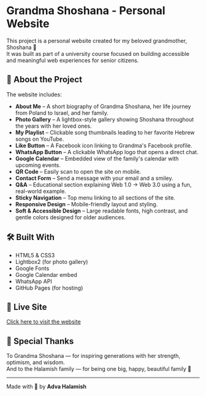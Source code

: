 # Grandma Shoshana - Personal Website

This project is a personal website created for my beloved grandmother, Shoshana 💖  
It was built as part of a university course focused on building accessible and meaningful web experiences for senior citizens.

## 🌟 About the Project

The website includes:

- **About Me** – A short biography of Grandma Shoshana, her life journey from Poland to Israel, and her family.
- **Photo Gallery** – A lightbox-style gallery showing Shoshana throughout the years with her loved ones.
- **My Playlist** – Clickable song thumbnails leading to her favorite Hebrew songs on YouTube.
- **Like Button** – A Facebook icon linking to Grandma's Facebook profile.
- **WhatsApp Button** – A clickable WhatsApp logo that opens a direct chat.
- **Google Calendar** – Embedded view of the family's calendar with upcoming events.
- **QR Code** – Easily scan to open the site on mobile.
- **Contact Form** – Send a message with your email and a smiley.
- **Q&A** – Educational section explaining Web 1.0 → Web 3.0 using a fun, real-world example.
- **Sticky Navigation** – Top menu linking to all sections of the site.
- **Responsive Design** – Mobile-friendly layout and styling.
- **Soft & Accessible Design** – Large readable fonts, high contrast, and gentle colors designed for older audiences.

## 🛠️ Built With

- HTML5 & CSS3
- Lightbox2 (for photo gallery)
- Google Fonts
- Google Calendar embed
- WhatsApp API
- GitHub Pages (for hosting)

## 🔗 Live Site

[Click here to visit the website](https://advahalamish.github.io/206594012/)

## 🙏 Special Thanks

To Grandma Shoshana — for inspiring generations with her strength, optimism, and wisdom.  
And to the Halamish family — for being one big, happy, beautiful family 💫

---

Made with 💙 by **Adva Halamish**
